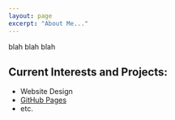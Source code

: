 ```yaml
---
layout: page
excerpt: "About Me..."
---
```


blah blah blah 
## Current Interests and Projects:

- Website Design
- [GitHub Pages](http://sherriecheng7.github.io)
- etc.
